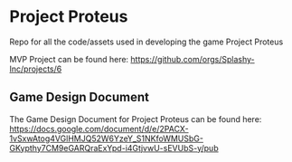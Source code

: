 # Project Proteus
Repo for all the code/assets used in developing the game Project Proteus

MVP Project can be found here: https://github.com/orgs/Splashy-Inc/projects/6

## Game Design Document
The Game Design Document for Project Proteus can be found here: https://docs.google.com/document/d/e/2PACX-1vSxwAtog4VGlHMJQ52W6YzeY_S1NKfoWMUSbG-GKypthy7CM9eGARQraExYpd-i4GtjvwU-sEVUbS-y/pub
